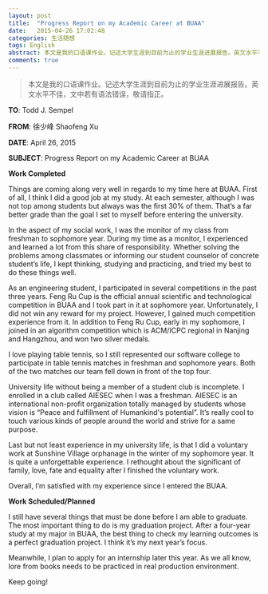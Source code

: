 ```yaml
---
layout: post
title:  "Progress Report on my Academic Career at BUAA"
date:   2015-04-26 17:02:48
categories: 生活随想
tags: English
abstract: 本文是我的口语课作业。记述大学生涯到目前为止的学业生涯进展报告。英文水平不佳，文中若有语法错误，敬请指正。
comments: true
---
```

> 本文是我的口语课作业。记述大学生涯到目前为止的学业生涯进展报告。英文水平不佳，文中若有语法错误，敬请指正。

**TO**: Todd J. Sempel

**FROM**: 徐少峰 Shaofeng Xu

**DATE**: April 26, 2015

**SUBJECT**: Progress Report on my Academic Career at BUAA

**Work Completed**

Things are coming along very well in regards to my time here at BUAA.
First of all, I think I did a good job at my study. At each semester, although I was not top among students but always was the first 30% of them. That’s a far better grade than the goal I set to myself before entering the university.

In the aspect of my social work, I was the monitor of my class from freshman to sophomore year. During my time as a monitor, I experienced and learned a lot from this share of responsibility. Whether solving the problems among classmates or informing our student counselor of concrete student’s life, I kept thinking, studying and practicing, and tried my best to do these things well.

As an engineering student, I participated in several competitions in the past three years. Feng Ru Cup is the official annual scientific and technological competition in BUAA and I took part in it at sophomore year. Unfortunately, I did not win any reward for my project. However, I gained much competition experience from it. In addition to Feng Ru Cup, early in my sophomore, I joined in an algorithm competition which is ACM/ICPC regional in Nanjing and Hangzhou, and won two silver medals.

I love playing table tennis, so I still represented our software college to participate in table tennis matches in freshman and sophomore years. Both of the two matches our team fell down in front of the top four.

University life without being a member of a student club is incomplete. I enrolled in a club called AIESEC when I was a freshman. AIESEC is an international non-profit organization totally managed by students whose vision is “Peace and fulfillment of Humankind's potential”. It’s really cool to touch various kinds of people around the world and strive for a same purpose.

Last but not least experience in my university life, is that I did a voluntary work at Sunshine Village orphanage in the winter of my sophomore year. It is quite a unforgettable experience. I rethought about the significant of family, love, fate and equality after I finished the voluntary work.

Overall, I’m satisfied with my experience since I entered the BUAA.

**Work Scheduled/Planned**

I still have several things that must be done before I am able to graduate.
The most important thing to do is my graduation project. After a four-year study at my major in BUAA, the best thing to check my learning outcomes is a perfect graduation project. I think it’s my next year’s focus.

Meanwhile, I plan to apply for an internship later this year. As we all know, lore from books needs to be practiced in real production environment.

Keep going!